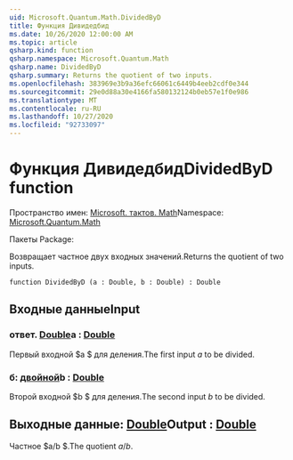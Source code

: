```yaml
---
uid: Microsoft.Quantum.Math.DividedByD
title: Функция Дивидедбид
ms.date: 10/26/2020 12:00:00 AM
ms.topic: article
qsharp.kind: function
qsharp.namespace: Microsoft.Quantum.Math
qsharp.name: DividedByD
qsharp.summary: Returns the quotient of two inputs.
ms.openlocfilehash: 383969e3b9a36efc66061c6449b4eeb2cdf0e344
ms.sourcegitcommit: 29e0d88a30e4166fa580132124b0eb57e1f0e986
ms.translationtype: MT
ms.contentlocale: ru-RU
ms.lasthandoff: 10/27/2020
ms.locfileid: "92733097"
---
```

# <a name="dividedbyd-function"></a><span data-ttu-id="ce66a-102">Функция Дивидедбид</span><span class="sxs-lookup"><span data-stu-id="ce66a-102">DividedByD function</span></span>

<span data-ttu-id="ce66a-103">Пространство имен: [Microsoft. тактов. Math](xref:Microsoft.Quantum.Math)</span><span class="sxs-lookup"><span data-stu-id="ce66a-103">Namespace: [Microsoft.Quantum.Math](xref:Microsoft.Quantum.Math)</span></span>

<span data-ttu-id="ce66a-104">Пакеты [](https://nuget.org/packages/)</span><span class="sxs-lookup"><span data-stu-id="ce66a-104">Package: [](https://nuget.org/packages/)</span></span>


<span data-ttu-id="ce66a-105">Возвращает частное двух входных значений.</span><span class="sxs-lookup"><span data-stu-id="ce66a-105">Returns the quotient of two inputs.</span></span>

```qsharp
function DividedByD (a : Double, b : Double) : Double
```


## <a name="input"></a><span data-ttu-id="ce66a-106">Входные данные</span><span class="sxs-lookup"><span data-stu-id="ce66a-106">Input</span></span>

### <a name="a--double"></a><span data-ttu-id="ce66a-107">ответ. [Double](xref:microsoft.quantum.lang-ref.double)</span><span class="sxs-lookup"><span data-stu-id="ce66a-107">a : [Double](xref:microsoft.quantum.lang-ref.double)</span></span>

<span data-ttu-id="ce66a-108">Первый входной $a $ для деления.</span><span class="sxs-lookup"><span data-stu-id="ce66a-108">The first input $a$ to be divided.</span></span>


### <a name="b--double"></a><span data-ttu-id="ce66a-109">б: [двойной](xref:microsoft.quantum.lang-ref.double)</span><span class="sxs-lookup"><span data-stu-id="ce66a-109">b : [Double](xref:microsoft.quantum.lang-ref.double)</span></span>

<span data-ttu-id="ce66a-110">Второй входной $b $ для деления.</span><span class="sxs-lookup"><span data-stu-id="ce66a-110">The second input $b$ to be divided.</span></span>



## <a name="output--double"></a><span data-ttu-id="ce66a-111">Выходные данные: [Double](xref:microsoft.quantum.lang-ref.double)</span><span class="sxs-lookup"><span data-stu-id="ce66a-111">Output : [Double](xref:microsoft.quantum.lang-ref.double)</span></span>

<span data-ttu-id="ce66a-112">Частное $a/b $.</span><span class="sxs-lookup"><span data-stu-id="ce66a-112">The quotient $a / b$.</span></span>